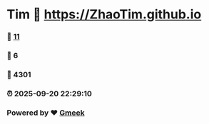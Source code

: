 # Tim :link: https://ZhaoTim.github.io 
### :page_facing_up: [11](https://ZhaoTim.github.io/tag.html) 
### :speech_balloon: 6 
### :hibiscus: 4301 
### :alarm_clock: 2025-09-20 22:29:10 
### Powered by :heart: [Gmeek](https://github.com/Meekdai/Gmeek)
